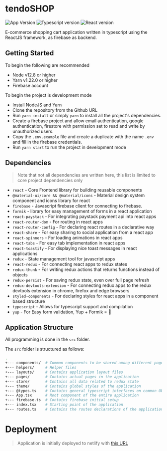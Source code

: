 # tendoSHOP

![App Version](https://img.shields.io/badge/version-0.1.0-green.svg)
![Typescript version](https://img.shields.io/badge/typescript-3.9.7-blue.svg)
![React version](https://img.shields.io/badge/react-17.0.0-blue)

E-commerce shopping cart application written in typescript using the ReactJS framework, as firebase as backend.

## Getting Started

To begin the following are recommended

- Node v12.8 or higher
- Yarn v1.22.0 or higher
- Firebase account

To begin the project is development mode

- Install NodeJS and Yarn
- Clone the repository from the Github URL
- Run `yarn install` or simply `yarn` to install all the project's dependencies.
- Create a firebase project and allow email authentication, google authentication, firestore with permission set to read and write by unauthorized users.
- Copy the `.env.example` file and create a duplicate with the name `.env` and fill in the firebase credentials.
- Run `yarn start` to run the project in development mode

## Dependencies

> Note that not all dependencies are written here, this list is limited to core project dependencies only

- `react` - Core Frontend library for building reusable components
- `@material-ui/core && @material/icons` - Material design system component and icons library for react
- `firebase` - Javascript firebase client for connecting to firebase.
- `formik` - library for easy management of forms in a react application
- `react-paystack` - For integrating paystack payment api into react apps
- `react-router-dom` - For routing in react apps
- `react-router-config` - For declaring react routes in a declarative way
- `react-share` - For easy sharing to social application from a react app
- `react-spinners` - For loading animations in react apps
- `react-tabs` - For easy tab implementation in react apps
- `react-toastify` - For displaying nice toast messages in react applications
- `redux` - State management tool for javascript apps
- `react-redux` - For connecting react apps to redux states
- `redux-thunk` - For writing redux actions that returns functions instead of objects
- `redux-persist` - For saving redux state, even over full page refresh
- `redux-devtools-extension` - For connecting redux apps to the redux devtools extension in chrome, firefox and edge browsers
- `styled-components` - For declaring styles for react apps in a component based structure
- `typescript` - Allows for typescript support and compilation
- `yup` - For Easy form validation, Yup + Formik = 🤩

## Application Structure

All programming is done in the `src` folder.

The `src` folder is structured as follows:

```bash
.
+--- components/  # Common components to be shared among different pages
+--- helpers/     # Helper files
+--- layouts/     # Contains application layout files
+--- pages/       # Contains actual pages in the application
+--- store/       # Contains all data related to redux state
+--- theme/       # Contains global styles of the application
+--- @types.ts    # Contains general typescript interfaces on common Objects
+--- App.tsx      # Root component of the entire application
+--- firebase.ts  # Contains firebase initial setup
+--- index.tsx    # Starting point of the application
+--- routes.ts    # Contains the routes declarations of the application
```

# Deployment

> Application is initially deployed to netlify with [this URL](https://tendo-shop.netlify.app)
